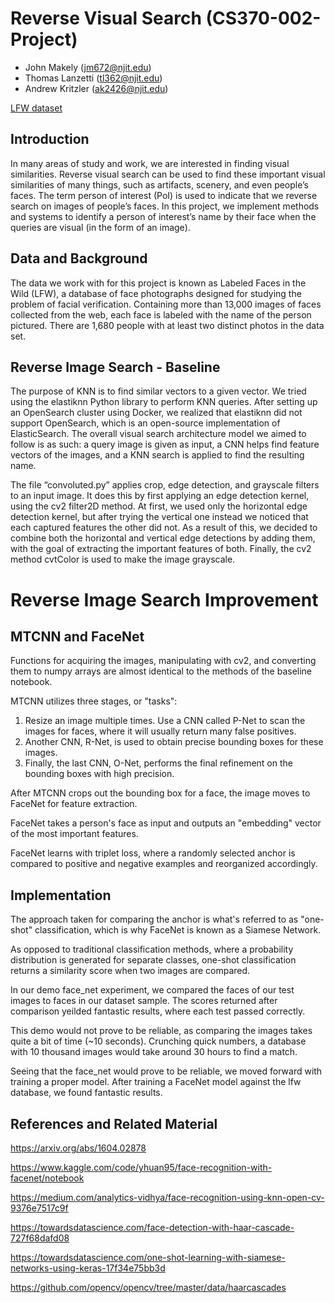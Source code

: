 # Reverse Visual Search (CS370-002-Project)

- John Makely (jm672@njit.edu)
- Thomas Lanzetti (tl362@njit.edu)
- Andrew Kritzler (ak2426@njit.edu)

[LFW dataset](http://vis-www.cs.umass.edu/lfw/)

## Introduction
In many areas of study and work, we are interested in finding visual similarities. Reverse visual search can be used to find these important visual similarities of many things, such as artifacts, scenery, and even people’s faces. The term person of interest (PoI) is used to indicate that we reverse search on images of people’s faces. In this project, we implement methods and systems to identify a person of interest’s name by their face when the queries are visual (in the form of an image).

## Data and Background
The data we work with for this project is known as Labeled Faces in the Wild (LFW), a database of face photographs designed for studying the problem of facial verification. Containing more than 13,000 images of faces collected from the web, each face is labeled with the name of the person pictured. There are 1,680 people with at least two distinct photos in the data set.

## Reverse Image Search - Baseline

The purpose of KNN is to find similar vectors to a given vector. We tried using the elastiknn Python library to perform KNN queries. After setting up an OpenSearch cluster using Docker, we realized that elastiknn did not support OpenSearch, which is an open-source implementation of ElasticSearch.
The overall visual search architecture model we aimed to follow is as such: a query image is given as input, a CNN helps find feature vectors of the images, and a KNN search is applied to find the resulting name.

The file “convoluted.py” applies crop, edge detection, and grayscale filters to an input image. It does this by first applying an edge detection kernel, using the cv2 filter2D method. At first, we used only the horizontal edge detection kernel, but after trying the vertical one instead we noticed that each captured features the other did not. As a result of this, we decided to combine both the horizontal and vertical edge detections by adding them, with the goal of extracting the important features of both. Finally, the cv2 method cvtColor is used to make the image grayscale.

# Reverse Image Search Improvement
## MTCNN and FaceNet

Functions for acquiring the images, manipulating with cv2, and converting them to numpy arrays are almost identical to the methods of the baseline notebook.

MTCNN utilizes three stages, or "tasks":

1. Resize an image multiple times. Use a CNN called P-Net to scan the images for faces, where it will usually return many false positives.
2. Another CNN, R-Net, is used to obtain precise bounding boxes for these images.
3. Finally, the last CNN, O-Net, performs the final refinement on the bounding boxes with high precision.

After MTCNN crops out the bounding box for a face, the image moves to FaceNet for feature extraction.

FaceNet takes a person's face as input and outputs an "embedding" vector of the most important features.

FaceNet learns with triplet loss, where a randomly selected anchor is compared to positive and negative examples and reorganized accordingly.

## Implementation

The approach taken for comparing the anchor is what's referred to as "one-shot" classification, which is why FaceNet is known as a Siamese Network.

As opposed to traditional classification methods, where a probability distribution is generated for separate classes, one-shot classification returns a similarity score when two images are compared.

In our demo face_net experiment, we compared the faces of our test images to faces in our dataset sample. The scores returned after comparison yeilded fantastic results, where each test passed correctly.

This demo would not prove to be reliable, as comparing the images takes quite a bit of time (~10 seconds). Crunching quick numbers, a database with 10 thousand images would take around 30 hours to find a match.

Seeing that the face_net would prove to be reliable, we moved forward with training a proper model. After training a FaceNet model against the lfw database, we found fantastic results.


## References and Related Material

https://arxiv.org/abs/1604.02878

https://www.kaggle.com/code/yhuan95/face-recognition-with-facenet/notebook

https://medium.com/analytics-vidhya/face-recognition-using-knn-open-cv-9376e7517c9f

https://towardsdatascience.com/face-detection-with-haar-cascade-727f68dafd08

https://towardsdatascience.com/one-shot-learning-with-siamese-networks-using-keras-17f34e75bb3d

https://github.com/opencv/opencv/tree/master/data/haarcascades
